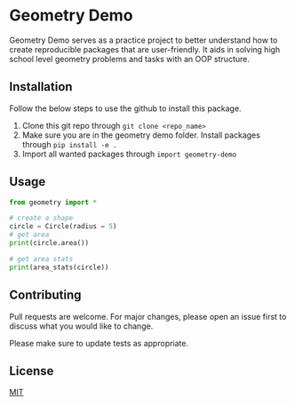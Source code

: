 # Geometry Demo

Geometry Demo serves as a practice project to better understand how to create reproducible packages that are user-friendly. It aids in solving high school level geometry problems and tasks with an OOP structure.

## Installation

Follow the below steps to use the github to install this package.

1. Clone this git repo through `git clone <repo_name>`
2. Make sure you are in the geometry demo folder. Install packages through `pip install -e .`
3. Import all wanted packages through `import geometry-demo`


## Usage

```python
from geometry import *

# create a shape
circle = Circle(radius = 5)
# get area
print(circle.area())

# get area stats
print(area_stats(circle))
```

## Contributing

Pull requests are welcome. For major changes, please open an issue first
to discuss what you would like to change.

Please make sure to update tests as appropriate.

## License

[MIT](https://choosealicense.com/licenses/mit/)